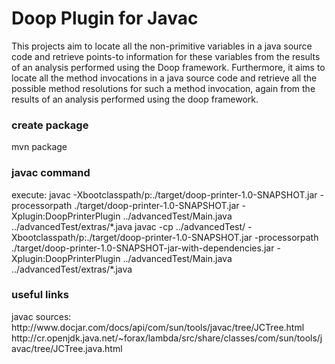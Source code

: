 <h1>Doop Plugin for Javac</h1>
This projects aim to locate all the non-primitive variables in a java source code and retrieve points-to information for these variables from the results of an analysis performed using the Doop framework. Furthermore, it aims to locate all the method invocations in a java source code and retrieve all the possible method resolutions for such a method invocation, again from the results of an analysis performed using the doop framework.

<h3>create package</h3>
mvn package

<h3>javac command</h3>
execute:
javac -Xbootclasspath/p:./target/doop-printer-1.0-SNAPSHOT.jar -processorpath ./target/doop-printer-1.0-SNAPSHOT.jar -Xplugin:DoopPrinterPlugin ../advancedTest/Main.java ../advancedTest/extras/*.java
javac -cp ../advancedTest/ -Xbootclasspath/p:./target/doop-printer-1.0-SNAPSHOT.jar -processorpath ./target/doop-printer-1.0-SNAPSHOT-jar-with-dependencies.jar -Xplugin:DoopPrinterPlugin  ../advancedTest/Main.java ../advancedTest/extras/*.java

<h3>useful links</h3>
javac sources:
http://www.docjar.com/docs/api/com/sun/tools/javac/tree/JCTree.html
http://cr.openjdk.java.net/~forax/lambda/src/share/classes/com/sun/tools/javac/tree/JCTree.java.html
